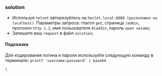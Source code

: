 ### solution

-   Используя `telnet` авторизуйтесь на `hexlet.local:8080 (расположен на localhost)`. Параметры запроса: глагол `get`, страница `/admin`, протокол `http 1.1`, имя пользователя `Aladdin`, пароль `open sesame`;
-   Запишите ваш `request` в файл `solution`;

#### Подсказка

Для кодирования логина и пароля используйте следующую команду в терминале: `printf 'username:password' | base64`

`\
`